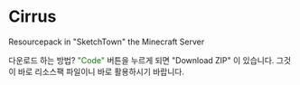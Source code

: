 # Cirrus
 Resourcepack in "SketchTown" the Minecraft Server

다운로드 하는 방법? <span style='color:green;'>"Code"</span> 버튼을 누르게 되면 "Download ZIP" 이 있습니다. 그것이 바로 리소스팩 파일이니 바로 활용하시기 바랍니다.
